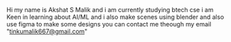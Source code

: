 Hi my name is Akshat S Malik and i am currently studying btech cse
i am Keen in learning about AI/ML and i also make scenes using blender and also use figma to make some designs
you can contact me theough my email "tinkumalik667@gmail.com"

